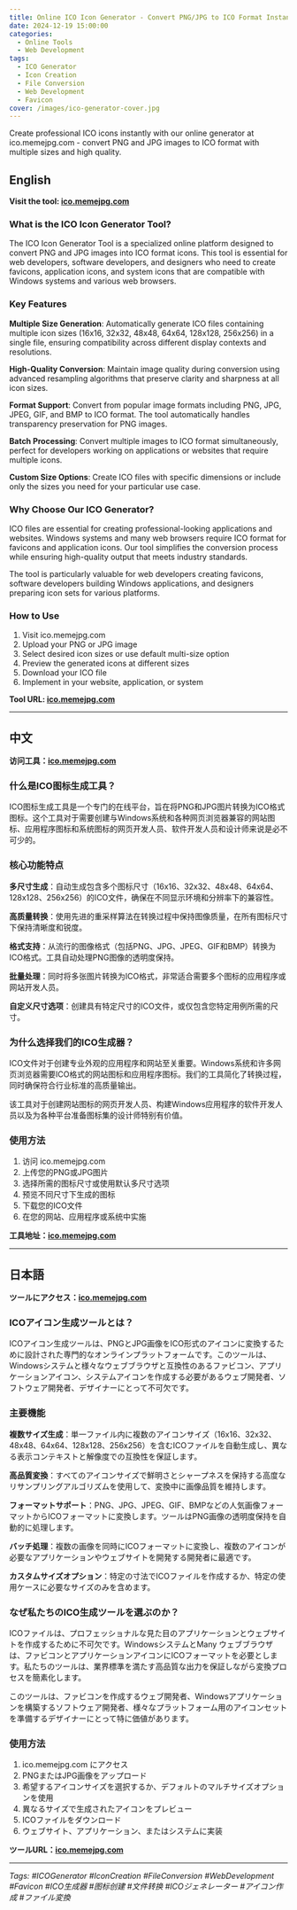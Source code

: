 ```yaml
---
title: Online ICO Icon Generator - Convert PNG/JPG to ICO Format Instantly
date: 2024-12-19 15:00:00
categories:
  - Online Tools
  - Web Development
tags:
  - ICO Generator
  - Icon Creation
  - File Conversion
  - Web Development
  - Favicon
cover: /images/ico-generator-cover.jpg
---
```


Create professional ICO icons instantly with our online generator at ico.memejpg.com - convert PNG and JPG images to ICO format with multiple sizes and high quality.

<!-- more -->

## English

**Visit the tool: [ico.memejpg.com](https://ico.memejpg.com)**

### What is the ICO Icon Generator Tool?

The ICO Icon Generator Tool is a specialized online platform designed to convert PNG and JPG images into ICO format icons. This tool is essential for web developers, software developers, and designers who need to create favicons, application icons, and system icons that are compatible with Windows systems and various web browsers.

### Key Features

**Multiple Size Generation**: Automatically generate ICO files containing multiple icon sizes (16x16, 32x32, 48x48, 64x64, 128x128, 256x256) in a single file, ensuring compatibility across different display contexts and resolutions.

**High-Quality Conversion**: Maintain image quality during conversion using advanced resampling algorithms that preserve clarity and sharpness at all icon sizes.

**Format Support**: Convert from popular image formats including PNG, JPG, JPEG, GIF, and BMP to ICO format. The tool automatically handles transparency preservation for PNG images.

**Batch Processing**: Convert multiple images to ICO format simultaneously, perfect for developers working on applications or websites that require multiple icons.

**Custom Size Options**: Create ICO files with specific dimensions or include only the sizes you need for your particular use case.

### Why Choose Our ICO Generator?

ICO files are essential for creating professional-looking applications and websites. Windows systems and many web browsers require ICO format for favicons and application icons. Our tool simplifies the conversion process while ensuring high-quality output that meets industry standards.

The tool is particularly valuable for web developers creating favicons, software developers building Windows applications, and designers preparing icon sets for various platforms.

### How to Use

1. Visit ico.memejpg.com
2. Upload your PNG or JPG image
3. Select desired icon sizes or use default multi-size option
4. Preview the generated icons at different sizes
5. Download your ICO file
6. Implement in your website, application, or system

**Tool URL: [ico.memejpg.com](https://ico.memejpg.com)**

---

## 中文

**访问工具：[ico.memejpg.com](https://ico.memejpg.com)**

### 什么是ICO图标生成工具？

ICO图标生成工具是一个专门的在线平台，旨在将PNG和JPG图片转换为ICO格式图标。这个工具对于需要创建与Windows系统和各种网页浏览器兼容的网站图标、应用程序图标和系统图标的网页开发人员、软件开发人员和设计师来说是必不可少的。

### 核心功能特点

**多尺寸生成**：自动生成包含多个图标尺寸（16x16、32x32、48x48、64x64、128x128、256x256）的ICO文件，确保在不同显示环境和分辨率下的兼容性。

**高质量转换**：使用先进的重采样算法在转换过程中保持图像质量，在所有图标尺寸下保持清晰度和锐度。

**格式支持**：从流行的图像格式（包括PNG、JPG、JPEG、GIF和BMP）转换为ICO格式。工具自动处理PNG图像的透明度保持。

**批量处理**：同时将多张图片转换为ICO格式，非常适合需要多个图标的应用程序或网站开发人员。

**自定义尺寸选项**：创建具有特定尺寸的ICO文件，或仅包含您特定用例所需的尺寸。

### 为什么选择我们的ICO生成器？

ICO文件对于创建专业外观的应用程序和网站至关重要。Windows系统和许多网页浏览器需要ICO格式的网站图标和应用程序图标。我们的工具简化了转换过程，同时确保符合行业标准的高质量输出。

该工具对于创建网站图标的网页开发人员、构建Windows应用程序的软件开发人员以及为各种平台准备图标集的设计师特别有价值。

### 使用方法

1. 访问 ico.memejpg.com
2. 上传您的PNG或JPG图片
3. 选择所需的图标尺寸或使用默认多尺寸选项
4. 预览不同尺寸下生成的图标
5. 下载您的ICO文件
6. 在您的网站、应用程序或系统中实施

**工具地址：[ico.memejpg.com](https://ico.memejpg.com)**

---

## 日本語

**ツールにアクセス：[ico.memejpg.com](https://ico.memejpg.com)**

### ICOアイコン生成ツールとは？

ICOアイコン生成ツールは、PNGとJPG画像をICO形式のアイコンに変換するために設計された専門的なオンラインプラットフォームです。このツールは、Windowsシステムと様々なウェブブラウザと互換性のあるファビコン、アプリケーションアイコン、システムアイコンを作成する必要があるウェブ開発者、ソフトウェア開発者、デザイナーにとって不可欠です。

### 主要機能

**複数サイズ生成**：単一ファイル内に複数のアイコンサイズ（16x16、32x32、48x48、64x64、128x128、256x256）を含むICOファイルを自動生成し、異なる表示コンテキストと解像度での互換性を保証します。

**高品質変換**：すべてのアイコンサイズで鮮明さとシャープネスを保持する高度なリサンプリングアルゴリズムを使用して、変換中に画像品質を維持します。

**フォーマットサポート**：PNG、JPG、JPEG、GIF、BMPなどの人気画像フォーマットからICOフォーマットに変換します。ツールはPNG画像の透明度保持を自動的に処理します。

**バッチ処理**：複数の画像を同時にICOフォーマットに変換し、複数のアイコンが必要なアプリケーションやウェブサイトを開発する開発者に最適です。

**カスタムサイズオプション**：特定の寸法でICOファイルを作成するか、特定の使用ケースに必要なサイズのみを含めます。

### なぜ私たちのICO生成ツールを選ぶのか？

ICOファイルは、プロフェッショナルな見た目のアプリケーションとウェブサイトを作成するために不可欠です。WindowsシステムとMany ウェブブラウザは、ファビコンとアプリケーションアイコンにICOフォーマットを必要とします。私たちのツールは、業界標準を満たす高品質な出力を保証しながら変換プロセスを簡素化します。

このツールは、ファビコンを作成するウェブ開発者、Windowsアプリケーションを構築するソフトウェア開発者、様々なプラットフォーム用のアイコンセットを準備するデザイナーにとって特に価値があります。

### 使用方法

1. ico.memejpg.com にアクセス
2. PNGまたはJPG画像をアップロード
3. 希望するアイコンサイズを選択するか、デフォルトのマルチサイズオプションを使用
4. 異なるサイズで生成されたアイコンをプレビュー
5. ICOファイルをダウンロード
6. ウェブサイト、アプリケーション、またはシステムに実装

**ツールURL：[ico.memejpg.com](https://ico.memejpg.com)**

---

*Tags: #ICOGenerator #IconCreation #FileConversion #WebDevelopment #Favicon #ICO生成器 #图标创建 #文件转换 #ICOジェネレーター #アイコン作成 #ファイル変換*
